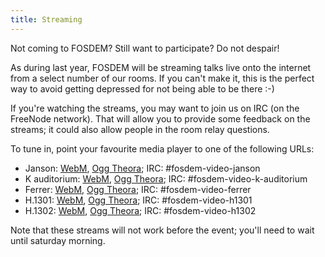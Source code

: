 ```yaml
---
title: Streaming
---
```

Not coming to FOSDEM? Still want to participate? Do not despair!

<!-- ---MORE--- -->

As during last year, FOSDEM will be streaming talks live onto the
internet from a select number of our rooms. If you can't make it, this
is the perfect way to avoid getting depressed for not being able to be
there :-)

If you're watching the streams, you may want to join us on IRC (on the
FreeNode network). That will allow you to provide some feedback on the
streams; it could also allow people in the room relay questions.

To tune in, point your favourite media player to one of the following
URLs:

- Janson: [WebM](http://streaming.fosdem.org/fosdem/janson.webm.m3u),
  [Ogg Theora](http://streaming.fosdem.org/fosdem/janson.ogg.m3u); IRC:
  #fosdem-video-janson
- K auditorium:
  [WebM](http://streaming.fosdem.org/fosdem/k-auditorium.webm.m3u),
  [Ogg Theora](http://streaming.fosdem.org/fosdem/k-auditorium.ogg.m3u);
  IRC: #fosdem-video-k-auditorium
- Ferrer: [WebM](http://streaming.fosdem.org/fosdem/ferrer.webm.m3u),
  [Ogg Theora](http://streaming.fosdem.org/fosdem/ferrer.ogg.m3u); IRC:
  #fosdem-video-ferrer
- H.1301: [WebM](http://streaming.fosdem.org/fosdem/h1301.webm.m3u),
  [Ogg Theora](http://streaming.fosdem.org/fosdem/h1301.ogg.m3u); IRC:
  #fosdem-video-h1301
- H.1302: [WebM](http://streaming.fosdem.org/fosdem/h1302.webm.m3u),
  [Ogg Theora](http://streaming.fosdem.org/fosdem/h1302.ogg.m3u); IRC:
  #fosdem-video-h1302

Note that these streams will not work before the event; you'll need to
wait until saturday morning.
